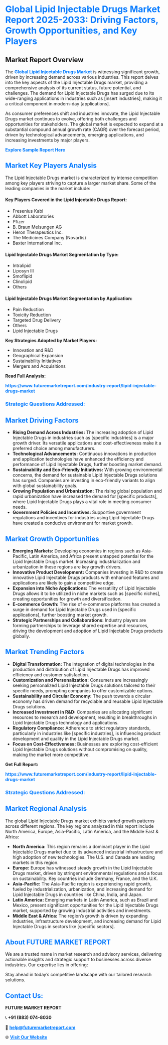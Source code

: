 <h1 style="color: #007BFF;">Global Lipid Injectable Drugs Market Report 2025-2033: Driving Factors, Growth Opportunities, and Key Players</h1>

<section id="overview">
<h2>Market Report Overview</h2>
<p>The <a href="https://www.futuremarketreport.com/industry-report/lipid-injectable-drugs-market" style="color: #007BFF; text-decoration: none;"><strong>Global Lipid Injectable Drugs Market</strong></a> is witnessing significant growth, driven by increasing demand across various industries. This report delves into the key aspects of the Lipid Injectable Drugs market, providing a comprehensive analysis of its current status, future potential, and challenges. The demand for Lipid Injectable Drugs has surged due to its wide-ranging applications in industries such as [insert industries], making it a critical component in modern-day [applications].</p>
<p>As consumer preferences shift and industries innovate, the Lipid Injectable Drugs market continues to evolve, offering both challenges and opportunities for stakeholders. The global market is expected to expand at a substantial compound annual growth rate (CAGR) over the forecast period, driven by technological advancements, emerging applications, and increasing investments by major players.</p>
</section>

<section id="overview">
<p><a href="https://www.futuremarketreport.com/request-sample/reportId=127384" style="color: #007BFF; text-decoration: none;"><strong>Explore Sample Report Here</strong></a></p>
</section>

<section id="key-players">
<h2 style="color: #007BFF;">Market Key Players Analysis</h2>
<p>The Lipid Injectable Drugs market is characterized by intense competition among key players striving to capture a larger market share. Some of the leading companies in the market include:</p>
<h4>Key Players Covered in the Lipid Injectable Drugs Report:</h4>
<ul><li>Fresenius Kabi</li><li>Abbott Laboratories</li><li>Pfizer</li><li>B. Braun Melsungen AG</li><li>Heron Therapeutics Inc.</li><li>The Medicines Company (Novartis)</li><li>Baxter International Inc.</li></ul>
<h4>Lipid Injectable Drugs Market Segmentation by Type:</h4>
<ul><li>Intralipid</li><li>Liposyn III</li><li>Smoflipid</li><li>Clinolipid</li><li>Others</li></ul>

<h4>Lipid Injectable Drugs Market Segmentation by Application:</h4>
<ul><li>Pain Reduction</li><li>Toxicity Reduction</li><li>Targeted Drug Delivery</li><li>Others</li><li>Lipid Injectable Drugs</li></ul>
<p><strong>Key Strategies Adopted by Market Players:</strong></p>
<ul>
<li>Innovation and R&D</li>
<li>Geographical Expansion</li>
<li>Sustainability Initiatives</li>
<li>Mergers and Acquisitions</li>
</ul>
</section>

<section>
<p><strong>Read Full Analysis: </strong></p><a href="https://www.futuremarketreport.com/industry-report/lipid-injectable-drugs-market" style="color: #007BFF; text-decoration: none;"><strong>https://www.futuremarketreport.com/industry-report/lipid-injectable-drugs-market</strong></a>
<h3 style="color: #007BFF;">Strategic Questions Addressed:</h3>
</section>

<section id="driving-factors">
<h2 style="color: #007BFF;">Market Driving Factors</h2>
<ul>
<li><strong>Rising Demand Across Industries:</strong> The increasing adoption of Lipid Injectable Drugs in industries such as [specific industries] is a major growth driver. Its versatile applications and cost-effectiveness make it a preferred choice among manufacturers.</li>
<li><strong>Technological Advancements:</strong> Continuous innovations in production and application technologies have enhanced the efficiency and performance of Lipid Injectable Drugs, further boosting market demand.</li>
<li><strong>Sustainability and Eco-Friendly Initiatives:</strong> With growing environmental concerns, the demand for sustainable Lipid Injectable Drugs solutions has surged. Companies are investing in eco-friendly variants to align with global sustainability goals.</li>
<li><strong>Growing Population and Urbanization:</strong> The rising global population and rapid urbanization have increased the demand for [specific products], where Lipid Injectable Drugs plays a vital role in meeting consumer needs.</li>
<li><strong>Government Policies and Incentives:</strong> Supportive government regulations and incentives for industries using Lipid Injectable Drugs have created a conducive environment for market growth.</li>
</ul>
</section>

<section id="growth-opportunities">
<h2 style="color: #007BFF;">Market Growth Opportunities</h2>
<ul>
<li><strong>Emerging Markets:</strong> Developing economies in regions such as Asia-Pacific, Latin America, and Africa present untapped potential for the Lipid Injectable Drugs market. Increasing industrialization and urbanization in these regions are key growth drivers.</li>
<li><strong>Innovative Product Development:</strong> Companies investing in R&D to create innovative Lipid Injectable Drugs products with enhanced features and applications are likely to gain a competitive edge.</li>
<li><strong>Expansion into Niche Applications:</strong> The versatility of Lipid Injectable Drugs allows it to be utilized in niche markets such as [specific niches], creating opportunities for growth and diversification.</li>
<li><strong>E-commerce Growth:</strong> The rise of e-commerce platforms has created a surge in demand for Lipid Injectable Drugs used in [specific applications], further boosting market growth.</li>
<li><strong>Strategic Partnerships and Collaborations:</strong> Industry players are forming partnerships to leverage shared expertise and resources, driving the development and adoption of Lipid Injectable Drugs products globally.</li>
</ul>
</section>

<section id="trending-factors">
<h2 style="color: #007BFF;">Market Trending Factors</h2>
<ul>
<li><strong>Digital Transformation:</strong> The integration of digital technologies in the production and distribution of Lipid Injectable Drugs has improved efficiency and customer satisfaction.</li>
<li><strong>Customization and Personalization:</strong> Consumers are increasingly seeking personalized Lipid Injectable Drugs solutions tailored to their specific needs, prompting companies to offer customizable options.</li>
<li><strong>Sustainability and Circular Economy:</strong> The push towards a circular economy has driven demand for recyclable and reusable Lipid Injectable Drugs solutions.</li>
<li><strong>Increased Investment in R&D:</strong> Companies are allocating significant resources to research and development, resulting in breakthroughs in Lipid Injectable Drugs technology and applications.</li>
<li><strong>Regulatory Compliance:</strong> Adherence to strict regulatory standards, particularly in industries like [specific industries], is influencing product development and quality in the Lipid Injectable Drugs market.</li>
<li><strong>Focus on Cost-Effectiveness:</strong> Businesses are exploring cost-efficient Lipid Injectable Drugs solutions without compromising on quality, making the market more competitive.</li>
</ul>
</section>

<section>
<p><strong>Get Full Report: </strong></p><a href="https://www.futuremarketreport.com/industry-report/lipid-injectable-drugs-market" style="color: #007BFF; text-decoration: none;"><strong>https://www.futuremarketreport.com/industry-report/lipid-injectable-drugs-market</strong></a>
<h3 style="color: #007BFF;">Strategic Questions Addressed:</h3>
</section>


<section id="regional-analysis">
<h2 style="color: #007BFF;">Market Regional Analysis</h2>
<p>The global Lipid Injectable Drugs market exhibits varied growth patterns across different regions. The key regions analyzed in this report include North America, Europe, Asia-Pacific, Latin America, and the Middle East & Africa:</p>
<ul>
<li><strong>North America:</strong> This region remains a dominant player in the Lipid Injectable Drugs market due to its advanced industrial infrastructure and high adoption of new technologies. The U.S. and Canada are leading markets in this region.</li>
<li><strong>Europe:</strong> Europe has witnessed steady growth in the Lipid Injectable Drugs market, driven by stringent environmental regulations and a focus on sustainability. Key countries include Germany, France, and the U.K.</li>
<li><strong>Asia-Pacific:</strong> The Asia-Pacific region is experiencing rapid growth, fueled by industrialization, urbanization, and increasing demand for Lipid Injectable Drugs in countries like China, India, and Japan.</li>
<li><strong>Latin America:</strong> Emerging markets in Latin America, such as Brazil and Mexico, present significant opportunities for the Lipid Injectable Drugs market, supported by growing industrial activities and investments.</li>
<li><strong>Middle East & Africa:</strong> The region’s growth is driven by expanding industries, infrastructure development, and increasing demand for Lipid Injectable Drugs in sectors like [specific sectors].</li>
</ul>
</section>

<footer>
<h2 style="color: #007BFF;">About FUTURE MARKET REPORT</h2>
<p>We are a trusted name in market research and advisory services, delivering actionable insights and strategic support to businesses across diverse industries. Our expertise lies in offering:</p>

<p>Stay ahead in today’s competitive landscape with our tailored research solutions.</p>

<h2 style="color: #007BFF;">Contact Us:</h2>
<p><strong>FUTURE MARKET REPORT</strong></p>
<p>📞 <strong>+91 (883) 074-8030</strong></p>
<p>📧 <strong><a href="mailto:help@futuremarketreport.com" style="color: #007BFF;">help@futuremarketreport.com</a></strong></p>
<p>🌐 <strong><a href="https://www.futuremarketreport.com/" style="color: #007BFF;">Visit Our Website</a></strong></p>
</footer>
